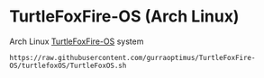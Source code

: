 # TurtleFoxFire-OS (Arch Linux)
Arch Linux [TurtleFoxFire-OS](TurtleFoxOS.sh) system
```
https://raw.githubusercontent.com/gurraoptimus/TurtleFoxFire-OS/turtlefoxOS/TurtleFoxOS.sh
```